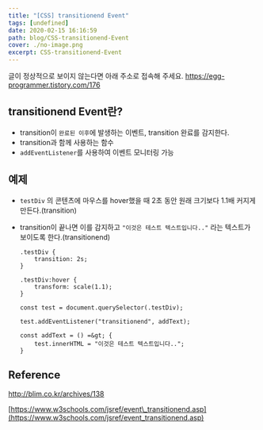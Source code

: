 ```yaml
---
title: "[CSS] transitionend Event"
tags: [undefined]
date: 2020-02-15 16:16:59
path: blog/CSS-transitionend-Event
cover: ./no-image.png
excerpt: CSS-transitionend-Event
---
```

글이 정상적으로 보이지 않는다면 아래 주소로 접속해 주세요.
https://egg-programmer.tistory.com/176
## transitionend Event란?

*   transition이 `` 완료된 이후 ``에 발생하는 이벤트, transition 완료를 감지한다.
*   transition과 함께 사용하는 함수
*   `` addEventListener ``를 사용하여 이벤트 모니터링 가능

## 예제

*   `` testDiv `` 의 콘텐츠에 마우스를 hover했을 때 2초 동안 원래 크기보다 1.1배 커지게 만든다.(transition)
*   transition이 끝나면 이를 감지하고 `` "이것은 테스트 텍스트입니다.." `` 라는 텍스트가 보이도록 한다.(transitionend)

        .testDiv {
            transition: 2s;
        }
    
        .testDiv:hover {
            transform: scale(1.1);
        }

        const test = document.querySelector(.testDiv);
    
        test.addEventListener("transitionend", addText);
    
        const addText = () =&gt; {
            test.innerHTML = "이것은 테스트 텍스트입니다..";
        }

## Reference

<http://blim.co.kr/archives/138>

[https://www.w3schools.com/jsref/event\_transitionend.asp](https://www.w3schools.com/jsref/event_transitionend.asp)